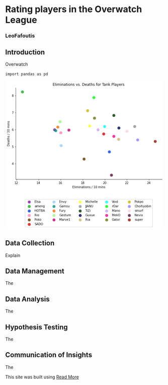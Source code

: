 # Rating players in the Overwatch League
### LeoFafoutis

## Introduction
  Overwatch
  
```
import pandas as pd
```
![This is an image](test_image.png)
## Data Collection
  Explain
## Data Management
  The
## Data Analysis
  The
## Hypothesis Testing
  The
## Communication of Insights
  The

This site was built using [Read More](https://pages.github.com/](https://overwatchleague.com/en-us/news/23051823/introducing-player-impact-rating)/)
